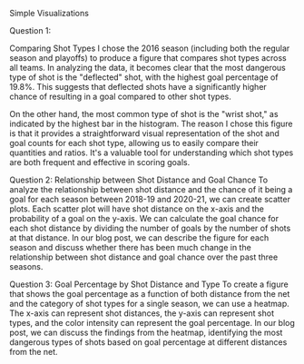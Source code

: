 Simple Visualizations

Question 1:

Comparing Shot Types
I chose the 2016 season (including both the regular season and playoffs) to produce a figure that compares shot types across all teams. In analyzing the data, it becomes clear that the most dangerous type of shot is the "deflected" shot, with the highest goal percentage of 19.8%. This suggests that deflected shots have a significantly higher chance of resulting in a goal compared to other shot types.

On the other hand, the most common type of shot is the "wrist shot," as indicated by the highest bar in the histogram. The reason I chose this figure is that it provides a straightforward visual representation of the shot and goal counts for each shot type, allowing us to easily compare their quantities and ratios. It's a valuable tool for understanding which shot types are both frequent and effective in scoring goals.

Question 2: Relationship between Shot Distance and Goal Chance
To analyze the relationship between shot distance and the chance of it being a goal for each season between 2018-19 and 2020-21, we can create scatter plots. 
Each scatter plot will have shot distance on the x-axis and the probability of a goal on the y-axis.
We can calculate the goal chance for each shot distance by dividing the number of goals by the number of shots at that distance.
In our blog post, we can describe the figure for each season and discuss whether there has been much change in the relationship between shot distance and goal chance over the past three seasons.

Question 3: Goal Percentage by Shot Distance and Type
To create a figure that shows the goal percentage as a function of both distance from the net and the category of shot types for a single season, we can use a heatmap. 
The x-axis can represent shot distances, the y-axis can represent shot types, and the color intensity can represent the goal percentage.
In our blog post, we can discuss the findings from the heatmap, identifying the most dangerous types of shots based on goal percentage at different distances from the net.
